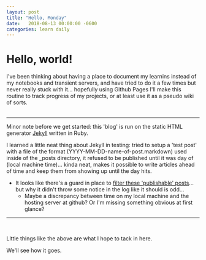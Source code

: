 ```yaml
---
layout: post
title: "Hello, Monday"
date:   2018-08-13 00:00:00 -0600
categories: learn daily
---
```


# Hello, world!

I've been thinking about having a place to document my learnins instead of my notebooks and transient servers, and have tried to do it a few times but never really stuck with it... hopefully using Github Pages I'll make this routine to track progress of my projects, or at least use it as a pseudo wiki of sorts.
<br>
<br>

---
Minor note before we get started: this 'blog' is run on the static HTML generator [Jekyll](https://github.com/jekyll/jekyll) written in Ruby.

I learned a little neat thing about Jekyll in testing: tried to setup a 'test post' with a file of the format (YYYY-MM-DD-name-of-post.markdown) used inside of the _posts directory, it refused to be published until it was day of (local machine time)... kinda neat, makes it possible to write articles ahead of time and keep them from showing up until the day hits.
- It looks like there's a guard in place to [filter these 'publishable' posts](https://github.com/jekyll/jekyll/blob/035ea729ff5668dfc96e7f56a86d214e5a633291/lib/jekyll/readers/post_reader.rb#L41)... but why it didn't throw some notice in the log like it should is odd...
  - Maybe a discrepancy between time on my local machine and the hosting server at github? Or I'm missing something obvious at first glance?

---
<br>

Little things like the above are what I hope to tack in here.

We'll see how it goes.
